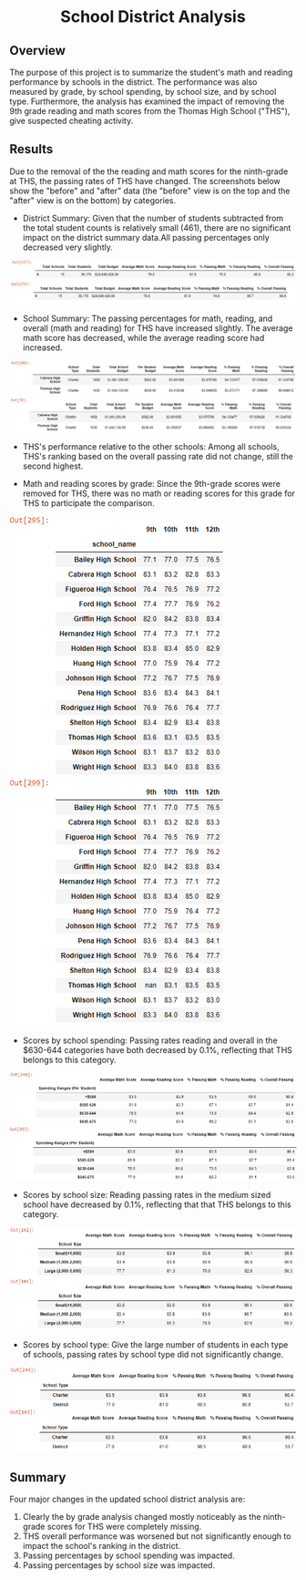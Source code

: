 <h1 align="center">School District Analysis</h1>

## Overview
The purpose of this project is to summarize the student's math and reading performance by schools in the district. The performance was also measured by grade, by school spending, by school size, and by school type. Furthermore, the analysis has examined the impact of removing the 9th grade reading and math scores from the Thomas High School ("THS"), give suspected cheating activity. 

## Results
Due to the removal of the the reading and math scores for the ninth-grade at THS, the passing rates of THS have changed. The screenshots below show the "before" and "after" data (the "before" view is on the top and the "after" view is on the bottom) by categories. 

* District Summary: Given that the number of students subtracted from the total student counts is relatively small (461), there are no significant impact on the district summary data.All passing percentages only decreased very slightly.

![](https://github.com/lu-chang-axonic/School_District_Analysis/blob/main/images/District%20Summary%20Before.PNG)
![](https://github.com/lu-chang-axonic/School_District_Analysis/blob/main/images/District%20Summary%20After.PNG)

* School Summary: The passing percentages for math, reading, and overall (math and reading) for THS have increased slightly. The average math score has decreased, while the average reading score had increased.

![](https://github.com/lu-chang-axonic/School_District_Analysis/blob/main/images/THS%20Before.PNG)
![](https://github.com/lu-chang-axonic/School_District_Analysis/blob/main/images/THS%20After.PNG)

* THS's performance relative to the other schools: Among all schools, THS's ranking based on the overall passing rate did not change, still the second highest.

* Math and reading scores by grade: Since the 9th-grade scores were removed for THS, there was no math or reading scores for this grade for THS to participate the comparison.

![](https://github.com/lu-chang-axonic/School_District_Analysis/blob/main/images/By%20Grade%20Math%20Before.PNG)
![](https://github.com/lu-chang-axonic/School_District_Analysis/blob/main/images/By%20Grade%20Math%20After.PNG)

* Scores by school spending: Passing rates reading and overall in the $630-644 categories have both decreased by 0.1%, reflecting that THS belongs to this category.

![](https://github.com/lu-chang-axonic/School_District_Analysis/blob/main/images/Spending%20Before.PNG)
![](https://github.com/lu-chang-axonic/School_District_Analysis/blob/main/images/Spending%20After.PNG)

* Scores by school size: Reading passing rates in the medium sized school have decreased by 0.1%, reflecting that that THS belongs to this category. 

![](https://github.com/lu-chang-axonic/School_District_Analysis/blob/main/images/By%20Size%20Before.PNG)
![](https://github.com/lu-chang-axonic/School_District_Analysis/blob/main/images/By%20Size%20After.PNG)

* Scores by school type: Give the large number of students in each type of schools, passing rates by school type did not significantly change.

![](https://github.com/lu-chang-axonic/School_District_Analysis/blob/main/images/By%20Type%20Before.PNG)
![](https://github.com/lu-chang-axonic/School_District_Analysis/blob/main/images/By%20Type%20After.PNG)


## Summary
Four major changes in the updated school district analysis are:
1. Clearly the by grade analysis changed mostly noticeably as the ninth-grade scores for THS were completely missing.
2. THS overall performance was worsened but not significantly enough to impact the school's ranking in the district.
3. Passing percentages by school spending was impacted.
4. Passing percentages by school size was impacted.
